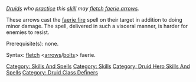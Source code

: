 *[Druids](:Category:_Druids.md "wikilink") who
[practice](Practice.md "wikilink") this
[skill](:Category:_Skills_And_Spells.md "wikilink") may
[fletch](Fletch.md "wikilink") [faerie
arrows](Faerie_Arrows.md "wikilink").*

These arrows cast the [faerie fire](Faerie_Fire.md "wikilink") spell on
their target in addition to doing minor damage. The spell, delivered in
such a visceral manner, is harder for enemies to resist.

Prerequisite(s): none.

Syntax: [fletch](Fletch.md "wikilink")
\<[arrows](:Category:_Arrows.md "wikilink")/[bolts](:Category:_Bolts.md "wikilink")\>
faerie.

[Category: Skills And Spells](Category:_Skills_And_Spells "wikilink")
[Category: Skills](Category:_Skills "wikilink") [Category: Druid Hero
Skills And Spells](Category:_Druid_Hero_Skills_And_Spells "wikilink")
[Category: Druid Class
Definers](Category:_Druid_Class_Definers "wikilink")
